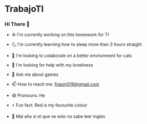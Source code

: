 # TrabajoTI
### Hi There 👋

- ⚙ I'm currently working on this homework for TI
- 🌜 I'm currently learning how to sleep more than 3 hours straight
- 🌄 I'm looking to colaborate on a better environment for cats
- 🤔 I'm looking for help with my loneliness
- 💬 Ask me about games
- 📫 How to reach me: friasm519@gmail.com
- 😄 Pronouns: He
- ⚡ Fun fact: Red is my favourite colour

- 💫 Mal año si el que ve esto no sabe leer inglés
